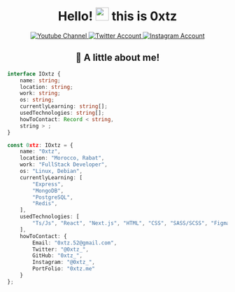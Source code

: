 <div align="center" > <h1> Hello! <img src="https://media.giphy.com/media/hvRJCLFzcasrR4ia7z/giphy.gif" width="30px"/> this is 0xtz
                      </h1> 
    <div id="badges">
      <a href="https://www.youtube.com/channel/UCxPab_LzognZ9KiMRJfCMrw">
        <img src="https://img.shields.io/badge/YouTube-red?style=for-the-badge&logo=youtube&logoColor=white" alt="Youtube Channel"/>
      </a>
      <a href="https://twitter.com/0xtz_52">
        <img src="https://img.shields.io/badge/Twitter-blue?style=for-the-badge&logo=twitter&logoColor=white" alt="Twitter Account"/>
      </a>
      <a href="https://www.instagram.com/0xtz_/">
        <img src="https://img.shields.io/badge/Instagram-E4405F?style=for-the-badge&logo=instagram&logoColor=white" alt="Instagram Account"/>
      </a>
    </div>
</div>

<div align="center" > <h2>👀 A little about me!</h2> </div>

```ts
interface IOxtz {
    name: string;
    location: string;
    work: string;
    os: string;
    currentlyLearning: string[];
    usedTechnologies: string[];
    howToContact: Record < string,
    string > ;
}

const 0xtz: IOxtz = {
    name: "0xtz",
    location: "Morocco, Rabat",
    work: "FullStack Developer",
    os: "Linux, Debian",
    currentlyLearning: [
        "Express",
        "MongoDB",
        "PostgreSQL",
        "Redis",
    ],
    usedTechnologies: [
        "Ts/Js", "React", "Next.js", "HTML", "CSS", "SASS/SCSS", "Figma", "MySQL", "AWS", "Git", ...more
    ],
    howToContact: {
        Email: "0xtz.52@gmail.com",
        Twitter: "@0xtz_",
        GitHub: "0xtz_",
        Instagram: "@0xtz_",
        PortFolio: "0xtz.me"
    }
};

```
